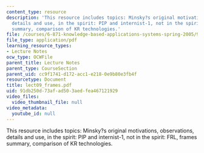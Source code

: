 ```yaml
---
content_type: resource
description: 'This resource includes topics: Minsky?s original motivations, observations,
  details and use, in the spirit: PIP and internist-1, not in the spirit: FRL, frames
  summary, comparison of KR technologies.'
file: /courses/6-871-knowledge-based-applications-systems-spring-2005/91db250d73afad503aedfea467121929_lect09_frames.pdf
file_type: application/pdf
learning_resource_types:
- Lecture Notes
ocw_type: OCWFile
parent_title: Lecture Notes
parent_type: CourseSection
parent_uid: cc9f1741-d172-acc1-e218-0e9b80e3fb4f
resourcetype: Document
title: lect09_frames.pdf
uid: 91db250d-73af-ad50-3aed-fea467121929
video_files:
  video_thumbnail_file: null
video_metadata:
  youtube_id: null
---
```

This resource includes topics: Minsky?s original motivations, observations, details and use, in the spirit: PIP and internist-1, not in the spirit: FRL, frames summary, comparison of KR technologies.

